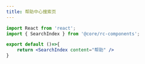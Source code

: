 ```yaml
---
title: 帮助中心搜索页
---
```


```jsx
import React from 'react';
import { SearchIndex } from '@core/rc-components';

export default ()=>{
    return <SearchIndex content="帮助" />
}

```


<API ></API>
